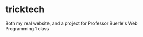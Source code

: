 tricktech
=========

Both my real website, and a project for Professor Buerle's Web Programming 1 class

